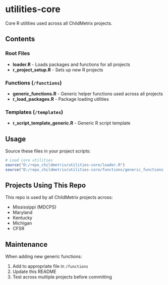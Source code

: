 # utilities-core

Core R utilities used across all ChildMetrix projects.

## Contents

### Root Files
- **loader.R** - Loads packages and functions for all projects
- **r_project_setup.R** - Sets up new R projects

### Functions (`/functions`)
- **generic_functions.R** - Generic helper functions used across all projects
- **r_load_packages.R** - Package loading utilities

### Templates (`/templates`)
- **r_script_template_generic.R** - Generic R script template

## Usage

Source these files in your project scripts:

```r
# Load core utilities
source("D:/repo_childmetrix/utilities-core/loader.R")
source("D:/repo_childmetrix/utilities-core/functions/generic_functions.R")
```

## Projects Using This Repo

This repo is used by all ChildMetrix projects across:
- Mississippi (MDCPS)
- Maryland
- Kentucky
- Michigan
- CFSR

## Maintenance

When adding new generic functions:
1. Add to appropriate file in `/functions`
2. Update this README
3. Test across multiple projects before committing
